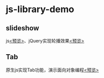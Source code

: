 # js-library-demo

## slideshow

js[<预览>](http://likonion.github.io/js-library-demo/slideshow/slideshow-JavaScript/index.html)、jQuery实现轮播效果[<预览>](http://likonion.github.io/js-library-demo/slideshow/slideshow-jQuery/index.html)

## Tab

原生js实现Tab功能，演示面向对象编程[<预览>](http://likonion.github.io/js-library-demo/Tab/tab.html)
